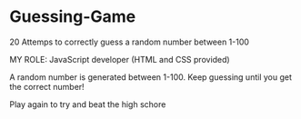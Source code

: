 # Guessing-Game
20 Attemps to correctly guess a random number between 1-100

MY ROLE: JavaScript developer (HTML and CSS provided)

A random number is generated between 1-100. Keep guessing until you get the correct number!

Play again to try and beat the high schore
